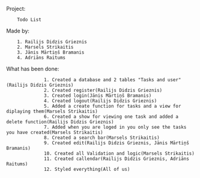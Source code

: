 Project:

        Todo List
        
Made by: 

        1. Railijs Didzis Grieznis
        2. Marsels Strikaitis
        3. Jānis Mārtiņš Bramanis
        4. Adriāns Raitums

What has been done:

                  1. Created a database and 2 tables "Tasks and user"(Railijs Didzis Grieznis)
                  2. Created register(Railijs Didzis Grieznis)
                  3. Created login(Jānis Mārtiņš Bramanis)
                  4. Created logout(Railijs Didzis Grieznis)
                  5. Added a create function for tasks and a view for diplaying them(Marsels Strikaitis)
                  6. Created a show for viewing one task and added a delete function(Railijs Didzis Grieznis)
                  7. Added when you are loged in you only see the tasks you have created(Marsels Strikaitis)
                  8. Created a search bar(Marsels Strikaitis)
                  9. Created edit(Railijs Didzis Grieznis, Jānis Mārtiņš Bramanis)
                  10. Created all Validation and logic(Marsels Strikaitis)
                  11. Created callendar(Railijs Didzis Grieznis, Adriāns Raitums)
                  12. Styled everything(All of us)
